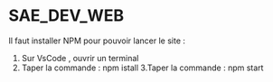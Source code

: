 # SAE_DEV_WEB

Il faut installer NPM pour pouvoir lancer le site :
1. Sur VsCode , ouvrir un terminal 
2. Taper la commande : npm istall 
3.Taper la commande : npm start

